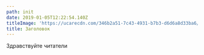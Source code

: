 ```yaml
---
path: init
date: 2019-01-05T12:22:54.140Z
titleImage: 'https://ucarecdn.com/346b2a51-7c43-4931-b7b3-d6d6a8d33ba6/'
title: Заголовок
---
```

Здравствуйте читатели
